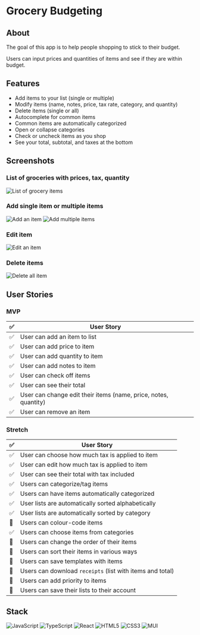 # Grocery Budgeting
## About
The goal of this app is to help people shopping to stick to their budget.

Users can input prices and quantities of items and see if they are within budget.

## Features
- Add items to your list (single or multiple)
- Modify items (name, notes, price, tax rate, category, and quantity)
- Delete items (single or all)
- Autocomplete for common items 
- Common items are automatically categorized
- Open or collapse categories
- Check or uncheck items as you shop
- See your total, subtotal, and taxes at the bottom

## Screenshots
### List of groceries with prices, tax, quantity
![List of grocery items](./public/screenshots/screenshot-list.png)
### Add single item or multiple items
![Add an item](./public/screenshots/screenshot-addsingle.png)
![Add multiple items](./public/screenshots/screenshot-addmulti.png)
### Edit item
![Edit an item](./public/screenshots/screenshot-edit.png)
### Delete items
![Delete all item](./public/screenshots/screenshot-deleteall.png)

## User Stories
### MVP
| :white_check_mark: | User Story |
| --- | --- |
| :white_check_mark: | User can add an item to list |
| :white_check_mark: | User can add price to item |
| :white_check_mark: | User can add quantity to item |
| :white_check_mark: | User can add notes to item |
| :white_check_mark: | User can check off items |
| :white_check_mark: | User can see their total |
| :white_check_mark: | User can change edit their items (name, price, notes, quantity) |
| :white_check_mark: | User can remove an item |

### Stretch
| :white_check_mark: | User Story |
| --- | --- |
| :white_check_mark: | User can choose how much tax is applied to item |
| :white_check_mark: | User can edit how much tax is applied to item |
| :white_check_mark: | User can see their total with tax included|
| :white_check_mark: | Users can categorize/tag items |
| :white_check_mark: | Users can have items automatically categorized |
| :white_check_mark: | User lists are automatically sorted alphabetically |
| :white_check_mark: | User lists are automatically sorted by category |
| :black_square_button: | Users can colour-code items |
| :white_check_mark: | Users can choose items from categories |
| :black_square_button: | Users can change the order of their items |
| :black_square_button: | Users can sort their items in various ways |
| :black_square_button: | Users can save templates with items |
| :black_square_button: | Users can download `receipts` (list with items and total) |
| :black_square_button: | Users can add priority to items |
| :black_square_button: | Users can save their lists to their account |

## Stack
![JavaScript](https://img.shields.io/badge/javascript-%23323330.svg?style=for-the-badge&logo=javascript&logoColor=%23F7DF1E)
![TypeScript](https://img.shields.io/badge/typescript-%23007ACC.svg?style=for-the-badge&logo=typescript&logoColor=white)
![React](https://img.shields.io/badge/react-%2320232a.svg?style=for-the-badge&logo=react&logoColor=%2361DAFB)
![HTML5](https://img.shields.io/badge/html5-%23E34F26.svg?style=for-the-badge&logo=html5&logoColor=white)
![CSS3](https://img.shields.io/badge/css3-%231572B6.svg?style=for-the-badge&logo=css3&logoColor=white)
![MUI](https://img.shields.io/badge/MUI-%230081CB.svg?style=for-the-badge&logo=mui&logoColor=white)